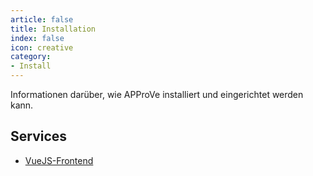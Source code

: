 ```yaml
---
article: false
title: Installation
index: false
icon: creative
category:
- Install
---
```


Informationen darüber, wie APProVe installiert und eingerichtet werden kann.

<!-- more -->

## Services

- [VueJS-Frontend](vuejs.md)

